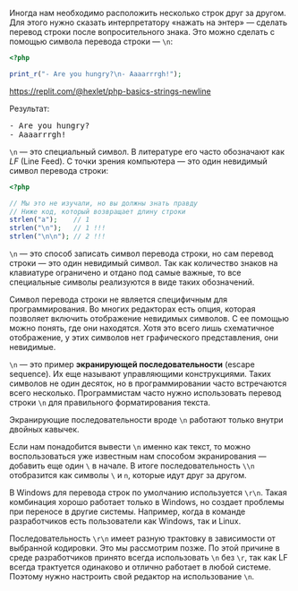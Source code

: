 Иногда нам необходимо расположить несколько строк друг за другом. Для этого нужно сказать интерпретатору «нажать на энтер» — сделать перевод строки после вопросительного знака. Это можно сделать с помощью символа перевода строки — `\n`:

```php
<?php

print_r("- Are you hungry?\n- Aaaarrrgh!");
```

https://replit.com/@hexlet/php-basics-strings-newline

Результат:

<pre class='hexlet-basics-output'>
- Are you hungry?
- Aaaarrrgh!
</pre>

`\n` — это специальный символ. В литературе его часто обозначают как *LF* (Line Feed). С точки зрения компьютера — это один невидимый символ перевода строки:

```php
<?php

// Мы это не изучали, но вы должны знать правду
// Ниже код, который возвращает длину строки
strlen("a");    // 1
strlen("\n");   // 1 !!!
strlen("\n\n"); // 2 !!!
```

`\n` — это способ записать символ перевода строки, но сам перевод строки — это один невидимый символ. Так как количество знаков на клавиатуре ограничено и отдано под самые важные, то все специальные символы реализуются в виде таких обозначений.

Символ перевода строки не является специфичным для программирования. Во многих редакторах есть опция, которая позволяет включить отображение невидимых символов. С ее помощью можно понять, где они находятся. Хотя это всего лишь схематичное отображение, у этих символов нет графического представления, они невидимые.

`\n` — это пример **экранирующей последовательности** (escape sequence). Их еще называют управляющими конструкциями. Таких символов не один десяток, но в программировании часто встречаются всего несколько. Программистам часто нужно использовать перевод строки `\n` для правильного форматирования текста.

Экранирующие последовательности вроде `\n` работают только внутри двойных кавычек.

Если нам понадобится вывести `\n` именно как текст, то можно воспользоваться уже известным нам способом экранирования — добавить еще один `\` в начале. В итоге последовательность `\\n` отобразится как символы `\` и `n`, которые идут друг за другом.

В Windows для перевода строк по умолчанию используется `\r\n`. Такая комбинация хорошо работает только в Windows, но создает проблемы при переносе в другие системы. Например, когда в команде разработчиков есть пользователи как Windows, так и Linux.

Последовательность `\r\n` имеет разную трактовку в зависимости от выбранной кодировки. Это мы рассмотрим позже. По этой причине в среде разработчиков принято всегда использовать `\n` без `\r`, так как LF всегда трактуется одинаково и отлично работает в любой системе. Поэтому нужно настроить свой редактор на использование `\n`.

